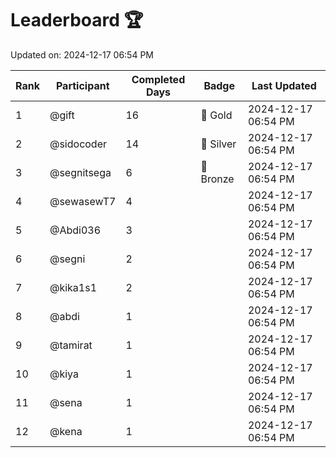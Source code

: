 # Leaderboard 🏆

Updated on: 2024-12-17 06:54 PM

| Rank | Participant       | Completed Days | Badge      | Last Updated         |
|------|-------------------|----------------|------------|----------------------|
| 1    | @gift             | 16             | 🏅 Gold     | 2024-12-17 06:54 PM |
| 2    | @sidocoder        | 14             | 🥈 Silver   | 2024-12-17 06:54 PM |
| 3    | @segnitsega       | 6              | 🥉 Bronze   | 2024-12-17 06:54 PM |
| 4    | @sewasewT7        | 4              |            | 2024-12-17 06:54 PM |
| 5    | @Abdi036          | 3              |            | 2024-12-17 06:54 PM |
| 6    | @segni            | 2              |            | 2024-12-17 06:54 PM |
| 7    | @kika1s1          | 2              |            | 2024-12-17 06:54 PM |
| 8    | @abdi             | 1              |            | 2024-12-17 06:54 PM |
| 9    | @tamirat          | 1              |            | 2024-12-17 06:54 PM |
| 10   | @kiya             | 1              |            | 2024-12-17 06:54 PM |
| 11   | @sena             | 1              |            | 2024-12-17 06:54 PM |
| 12   | @kena             | 1              |            | 2024-12-17 06:54 PM |
